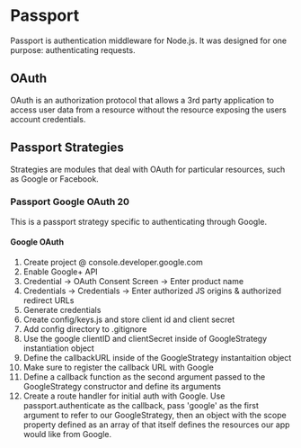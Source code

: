 # Passport

Passport is authentication middleware for Node.js. It was designed for one purpose: authenticating requests.

## OAuth

OAuth is an authorization protocol that allows a 3rd party application to access user data from a resource without the resource exposing the users account credentials.

## Passport Strategies

Strategies are modules that deal with OAuth for particular resources, such as Google or Facebook.

### Passport Google OAuth 20

This is a passport strategy specific to authenticating through Google.

#### Google OAuth

1. Create project @ console.developer.google.com
2. Enable Google+ API
3. Credential -> OAuth Consent Screen -> Enter product name
4. Credentials -> Credentials -> Enter authorized JS origins & authorized redirect URLs
5. Generate credentials
6. Create config/keys.js and store client id and client secret
7. Add config directory to .gitignore
8. Use the google clientID and clientSecret inside of GoogleStrategy instantiation object
10. Define the callbackURL inside of the GoogleStrategy instantaition object
11. Make sure to register the callback URL with Google
12. Define a callback function as the second argument passed to the GoogleStrategy constructor and define its arguments
13. Create a route handler for initial auth with Google. Use passport.authenticate as the callback, pass 'google' as the first argument to refer to our GoogleStrategy, then an object with the scope property defined as an array of that itself defines the resources our app would like from Google.